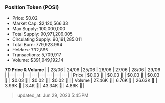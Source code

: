
  ### Position Token (POSI)
  - Price: $0.02
  - Market Cap: $2,120,566.33
  - Max Supply: 100,000,000
  - Total Supply: 90,971,209.005
  - Circulating Supply: 90,191,285.011
  - Total Burn: 779,923.994
  - Holders: 732,865
  - Transactions: 5,709,917
  - Volume: $391,949,192.14

  **7D Price & Volume**
  | | 23&#x2F;06 | 24&#x2F;06 | 25&#x2F;06 | 26&#x2F;06 | 27&#x2F;06 | 28&#x2F;06 | 29&#x2F;06 |
  |---|---|---|---|---|---|---|---|
  | Price | $0.03 🚀 | $0.03 🔻 | $0.03 🔻 | $0.03 🔻 | $0.03 🔻 | $0.02 🔻 | $0.02 🚀 |
  | Volume | 27.46K 🚀 | 6.76K 🔻 | 26.63K 🚀 | 3.99K 🔻 | 3.4K 🔻 | 43.34K 🚀 | 4.86K 🔻 |

  > updated_at: Jun 29, 2023 5:45 PM
